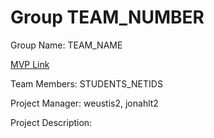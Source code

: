 # Group TEAM_NUMBER
Group Name: TEAM_NAME

[MVP Link](https://docs.google.com/document/d/1o606ws6U8ZMarjIDOLVpxx5cukO-IyZO9oAuz-YS120/edit)

Team Members: STUDENTS_NETIDS

Project Manager: weustis2, jonahlt2

Project Description: 
